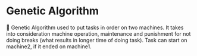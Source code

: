 # Genetic Algorithm
:hamster: Genetic Algorithm used to put tasks in order on two machines. It takes into consideration machine operation, maintenance and punishment for not doing breaks (what results in longer time of doing task). Task can start on machine2, if it ended on machine1.
